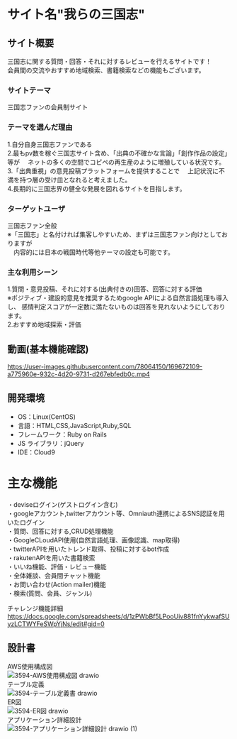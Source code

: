 # サイト名"我らの三国志"

## サイト概要

三国志に関する質問・回答・それに対するレビューを行えるサイトです！  
会員間の交流やおすすめ地域検索、書籍検索などの機能もございます。

### サイトテーマ
三国志ファンの会員制サイト

### テーマを選んだ理由
1.自分自身三国志ファンである  
2.最もpv数を稼ぐ三国志サイト含め、「出典の不確かな言論」「創作作品の設定」等が
　ネットの多くの空間でコピペの再生産のように増殖している状況です。  
3.「出典重視」の意見投稿プラットフォームを提供することで
　上記状況に不満を持つ層の受け皿となれると考えました。  
4.長期的に三国志界の健全な発展を図れるサイトを目指します。

### ターゲットユーザ
三国志ファン全般  
※「三国志」と名付ければ集客しやすいため、まずは三国志ファン向けとしておりますが  
　内容的には日本の戦国時代等他テーマの設定も可能です。

### 主な利用シーン
1.質問・意見投稿、それに対する(出典付きの)回答、回答に対する評価  
※ポジティブ・建設的意見を推奨するためgoogle APIによる自然言語処理も導入し、
  感情判定スコアが一定数に満たないものは回答を見れないようにしております。  
2.おすすめ地域探索・評価

## 動画(基本機能確認)
<https://user-images.githubusercontent.com/78064150/169672109-a775960e-932c-4d20-9731-d267ebfedb0c.mp4>

## 開発環境

- OS：Linux(CentOS)
- 言語：HTML,CSS,JavaScript,Ruby,SQL
- フレームワーク：Ruby on Rails
- JS ライブラリ：jQuery
- IDE：Cloud9

# 主な機能

・deviseログイン(ゲストログイン含む)  
・googleアカウント,twitterアカウント等、Omniauth連携によるSNS認証を用いたログイン  
・質問、回答に対する,CRUD処理機能  
・GoogleCLoudAPI使用(自然言語処理、画像認識、map取得)  
・twitterAPIを用いたトレンド取得、投稿に対するbot作成  
・rakutenAPIを用いた書籍検索  
・いいね機能、評価・レビュー機能    
・全体雑談、会員間チャット機能  
・お問い合わせ(Action mailer)機能  
・検索(質問、会員、ジャンル)  

 チャレンジ機能詳細    
<https://docs.google.com/spreadsheets/d/1zPWbBf5LPooUiv881fnYykwafSUyzLCTWYFeSWpYjNs/edit#gid=0>

## 設計書
AWS使用構成図  
![3594-AWS使用構成図 drawio](https://user-images.githubusercontent.com/78064150/169643132-1840787c-badf-47c2-a610-2c42eacf4134.png)  
テーブル定義  
![3594-テーブル定義書 drawio](https://user-images.githubusercontent.com/78064150/169643091-e8b98c47-2331-43a7-bbef-85cbaf8089c2.png)  
ER図  
![3594-ER図 drawio](https://user-images.githubusercontent.com/78064150/169643157-1c43efd0-9907-4ed7-8188-1a5ad6983baa.png)  
アプリケーション詳細設計  
![3594-アプリケーション詳細設計 drawio (1)](https://user-images.githubusercontent.com/78064150/169950696-898c3cb2-787d-45cc-bdbc-dfa8718c2d03.png)

